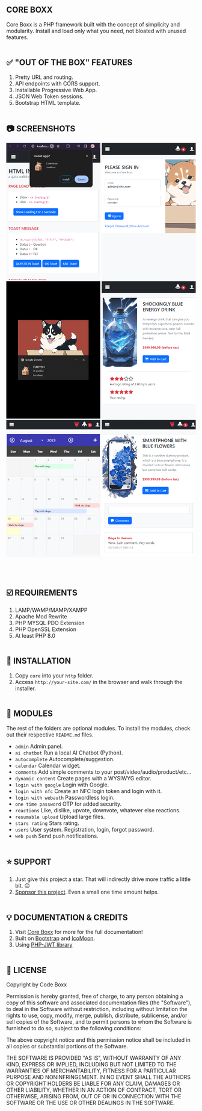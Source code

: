 ## CORE BOXX
Core Boxx is a PHP framework built with the concept of simplicity and modularity. Install and load only what you need, not bloated with unused features.
<br><br>

## :white_check_mark: "OUT OF THE BOX" FEATURES
1) Pretty URL and routing.
2) API endpoints with CORS support.
3) Installable Progressive Web App.
4) JSON Web Token sessions.
5) Bootstrap HTML template.
<br><br>

## :camera: SCREENSHOTS
<p float="left">
  <img width="250" src="https://github.com/code-boxx/Core-Boxx-PHP-Framework/blob/main/core/assets/core-boxx-1.png">
  <img width="250" src="https://github.com/code-boxx/Core-Boxx-PHP-Framework/blob/main/core/assets/core-boxx-2.png">
  <img width="250" src="https://github.com/code-boxx/Core-Boxx-PHP-Framework/blob/main/core/assets/core-boxx-3.png">
  <img width="250" src="https://github.com/code-boxx/Core-Boxx-PHP-Framework/blob/main/core/assets/core-boxx-4.png">
  <img width="250" src="https://github.com/code-boxx/Core-Boxx-PHP-Framework/blob/main/core/assets/core-boxx-5.png">
  <img width="250" src="https://github.com/code-boxx/Core-Boxx-PHP-Framework/blob/main/core/assets/core-boxx-6.png">
</p>
<br><br>

## :ballot_box_with_check: REQUIREMENTS
1) LAMP/WAMP/MAMP/XAMPP
2) Apache Mod Rewrite
3) PHP MYSQL PDO Extension
4) PHP OpenSSL Extension
5) At least PHP 8.0
<br><br>

## :floppy_disk: INSTALLATION
1) Copy `core` into your `http` folder.
2) Access `http://your-site.com/` in the browser and walk through the installer.
<br><br>

## :electric_plug: MODULES
The rest of the folders are optional modules. To install the modules, check out their respective `README.md` files.

* `admin` Admin panel.
* `ai chatbot` Run a local AI Chatbot (Python).
* `autocomplete` Autocomplete/suggestion.
* `calendar` Calendar widget.
* `comments` Add simple comments to your post/video/audio/product/etc...
* `dynamic content` Create pages with a WYSIWYG editor.
* `login with google` Login with Google.
* `login with nfc` Create an NFC login token and login with it.
* `login with webauth` Passwordless login.
* `one time password` OTP for added security.
* `reactions` Like, dislike, upvote, downvote, whatever else reactions.
* `resumable upload` Upload large files.
* `stars rating` Stars rating.
* `users` User system. Registration, login, forgot password.
* `web push` Send push notifications.
<br><br>

## :star: SUPPORT
1) Just give this project a star. That will indirectly drive more traffic a little bit. :wink:
2) [Sponsor this project](https://github.com/sponsors/code-boxx). Even a small one time amount helps.
<br><br>

## :bulb: DOCUMENTATION & CREDITS
1) Visit [Core Boxx](https://code-boxx.com/core-boxx-php-framework/) for more for the full documentation!
2) Built on [Bootstrap](https://getbootstrap.com/) and [IcoMoon](https://icomoon.io/).
3) Using [PHP-JWT library](https://github.com/firebase/php-jwt)
<br><br>

## :newspaper: LICENSE
Copyright by Code Boxx

Permission is hereby granted, free of charge, to any person obtaining a copy
of this software and associated documentation files (the "Software"), to deal
in the Software without restriction, including without limitation the rights
to use, copy, modify, merge, publish, distribute, sublicense, and/or sell
copies of the Software, and to permit persons to whom the Software is
furnished to do so, subject to the following conditions:

The above copyright notice and this permission notice shall be included in all
copies or substantial portions of the Software.

THE SOFTWARE IS PROVIDED "AS IS", WITHOUT WARRANTY OF ANY KIND, EXPRESS OR
IMPLIED, INCLUDING BUT NOT LIMITED TO THE WARRANTIES OF MERCHANTABILITY,
FITNESS FOR A PARTICULAR PURPOSE AND NONINFRINGEMENT. IN NO EVENT SHALL THE
AUTHORS OR COPYRIGHT HOLDERS BE LIABLE FOR ANY CLAIM, DAMAGES OR OTHER
LIABILITY, WHETHER IN AN ACTION OF CONTRACT, TORT OR OTHERWISE, ARISING FROM,
OUT OF OR IN CONNECTION WITH THE SOFTWARE OR THE USE OR OTHER DEALINGS IN THE
SOFTWARE.